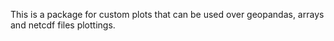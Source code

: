 This is a package for custom plots that can be used over geopandas, arrays and netcdf files plottings.